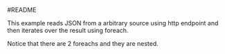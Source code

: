 #README

This example reads JSON from a arbitrary source using http endpoint and then iterates over the result using foreach.

Notice that there are 2 foreachs and they are nested.

